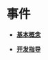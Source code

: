 # 事件<a name="ZH-CN_TOPIC_0000001078716886"></a>

-   **[基本概念](kernel-mini-basic-ipc-event-guide.md)**  

-   **[开发指导](kernel-mini-basic-ipc-event-basic.md)**  


